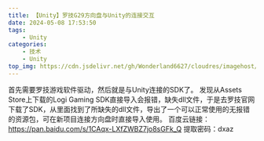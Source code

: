 ```yaml
---
title: 【Unity】罗技G29方向盘与Unity的连接交互
date: 2024-05-08 17:53:50
tags:
    - Unity
categories:
    - 技术
    - Unity
top_img: https://cdn.jsdelivr.net/gh/Wonderland6627/cloudres/imagehost/07393c4437cc5e0cb7589e9194807fedd2cd0a3c.jpg
---
```


首先需要罗技游戏软件驱动，然后就是与Unity连接的SDK了。
发现从Assets Store上下载的Logi Gaming SDK直接导入会报错，缺失dll文件，于是去罗技官网下载了SDK，从里面找到了所缺失的dll文件，导出了一个可以正常使用的无报错的资源包，可在新项目连接方向盘时直接导入使用。
百度云链接：https://pan.baidu.com/s/1CAqx-LXfZWBZ7jo8sGFk_Q
提取密码：dxaz
